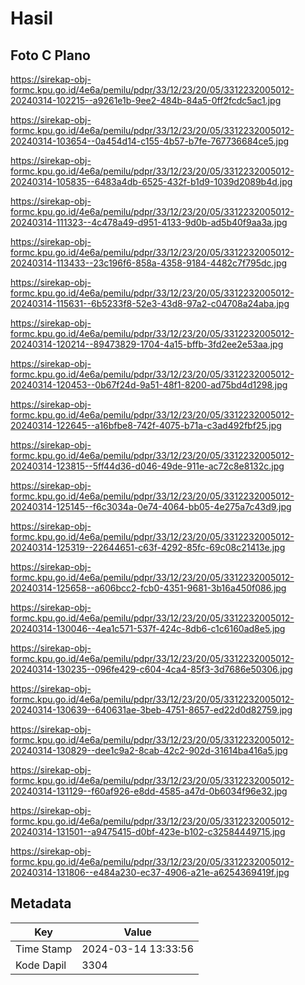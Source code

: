 # Hasil

## Foto C Plano

https://sirekap-obj-formc.kpu.go.id/4e6a/pemilu/pdpr/33/12/23/20/05/3312232005012-20240314-102215--a9261e1b-9ee2-484b-84a5-0ff2fcdc5ac1.jpg

https://sirekap-obj-formc.kpu.go.id/4e6a/pemilu/pdpr/33/12/23/20/05/3312232005012-20240314-103654--0a454d14-c155-4b57-b7fe-767736684ce5.jpg

https://sirekap-obj-formc.kpu.go.id/4e6a/pemilu/pdpr/33/12/23/20/05/3312232005012-20240314-105835--6483a4db-6525-432f-b1d9-1039d2089b4d.jpg

https://sirekap-obj-formc.kpu.go.id/4e6a/pemilu/pdpr/33/12/23/20/05/3312232005012-20240314-111323--4c478a49-d951-4133-9d0b-ad5b40f9aa3a.jpg

https://sirekap-obj-formc.kpu.go.id/4e6a/pemilu/pdpr/33/12/23/20/05/3312232005012-20240314-113433--23c196f6-858a-4358-9184-4482c7f795dc.jpg

https://sirekap-obj-formc.kpu.go.id/4e6a/pemilu/pdpr/33/12/23/20/05/3312232005012-20240314-115631--6b5233f8-52e3-43d8-97a2-c04708a24aba.jpg

https://sirekap-obj-formc.kpu.go.id/4e6a/pemilu/pdpr/33/12/23/20/05/3312232005012-20240314-120214--89473829-1704-4a15-bffb-3fd2ee2e53aa.jpg

https://sirekap-obj-formc.kpu.go.id/4e6a/pemilu/pdpr/33/12/23/20/05/3312232005012-20240314-120453--0b67f24d-9a51-48f1-8200-ad75bd4d1298.jpg

https://sirekap-obj-formc.kpu.go.id/4e6a/pemilu/pdpr/33/12/23/20/05/3312232005012-20240314-122645--a16bfbe8-742f-4075-b71a-c3ad492fbf25.jpg

https://sirekap-obj-formc.kpu.go.id/4e6a/pemilu/pdpr/33/12/23/20/05/3312232005012-20240314-123815--5ff44d36-d046-49de-911e-ac72c8e8132c.jpg

https://sirekap-obj-formc.kpu.go.id/4e6a/pemilu/pdpr/33/12/23/20/05/3312232005012-20240314-125145--f6c3034a-0e74-4064-bb05-4e275a7c43d9.jpg

https://sirekap-obj-formc.kpu.go.id/4e6a/pemilu/pdpr/33/12/23/20/05/3312232005012-20240314-125319--22644651-c63f-4292-85fc-69c08c21413e.jpg

https://sirekap-obj-formc.kpu.go.id/4e6a/pemilu/pdpr/33/12/23/20/05/3312232005012-20240314-125658--a606bcc2-fcb0-4351-9681-3b16a450f086.jpg

https://sirekap-obj-formc.kpu.go.id/4e6a/pemilu/pdpr/33/12/23/20/05/3312232005012-20240314-130046--4ea1c571-537f-424c-8db6-c1c6160ad8e5.jpg

https://sirekap-obj-formc.kpu.go.id/4e6a/pemilu/pdpr/33/12/23/20/05/3312232005012-20240314-130235--096fe429-c604-4ca4-85f3-3d7686e50306.jpg

https://sirekap-obj-formc.kpu.go.id/4e6a/pemilu/pdpr/33/12/23/20/05/3312232005012-20240314-130639--640631ae-3beb-4751-8657-ed22d0d82759.jpg

https://sirekap-obj-formc.kpu.go.id/4e6a/pemilu/pdpr/33/12/23/20/05/3312232005012-20240314-130829--dee1c9a2-8cab-42c2-902d-31614ba416a5.jpg

https://sirekap-obj-formc.kpu.go.id/4e6a/pemilu/pdpr/33/12/23/20/05/3312232005012-20240314-131129--f60af926-e8dd-4585-a47d-0b6034f96e32.jpg

https://sirekap-obj-formc.kpu.go.id/4e6a/pemilu/pdpr/33/12/23/20/05/3312232005012-20240314-131501--a9475415-d0bf-423e-b102-c32584449715.jpg

https://sirekap-obj-formc.kpu.go.id/4e6a/pemilu/pdpr/33/12/23/20/05/3312232005012-20240314-131806--e484a230-ec37-4906-a21e-a6254369419f.jpg


## Metadata

| Key        | Value               |
| ---------- | ------------------- |
| Time Stamp | 2024-03-14 13:33:56 |
| Kode Dapil | 3304                |



